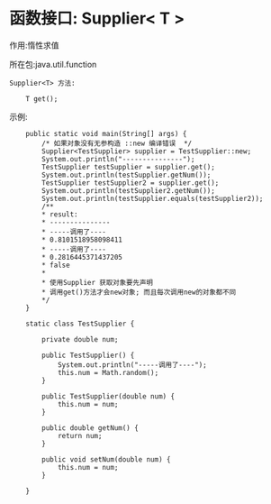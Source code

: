 函数接口: Supplier< T >    
===

作用:惰性求值    

所在包:java.util.function    

    Supplier<T> 方法:        
    
        T get();    

示例:    

        public static void main(String[] args) {
            /* 如果对象没有无参构造 ::new 编译错误  */
            Supplier<TestSupplier> supplier = TestSupplier::new;
            System.out.println("---------------");
            TestSupplier testSupplier = supplier.get();
            System.out.println(testSupplier.getNum());
            TestSupplier testSupplier2 = supplier.get();
            System.out.println(testSupplier2.getNum());
            System.out.println(testSupplier.equals(testSupplier2));
            /**
            * result:
            * ---------------
            * -----调用了----
            * 0.8101518958098411
            * -----调用了----
            * 0.2816445371437205
            * false
            * 
            * 使用Supplier 获取对象要先声明
            * 调用get()方法才会new对象; 而且每次调用new的对象都不同
            */
	    }    

        static class TestSupplier {

            private double num;

            public TestSupplier() {
                System.out.println("-----调用了----");
                this.num = Math.random();
            }

            public TestSupplier(double num) {
                this.num = num;
            }

            public double getNum() {
                return num;
            }

            public void setNum(double num) {
                this.num = num;
            }

        }